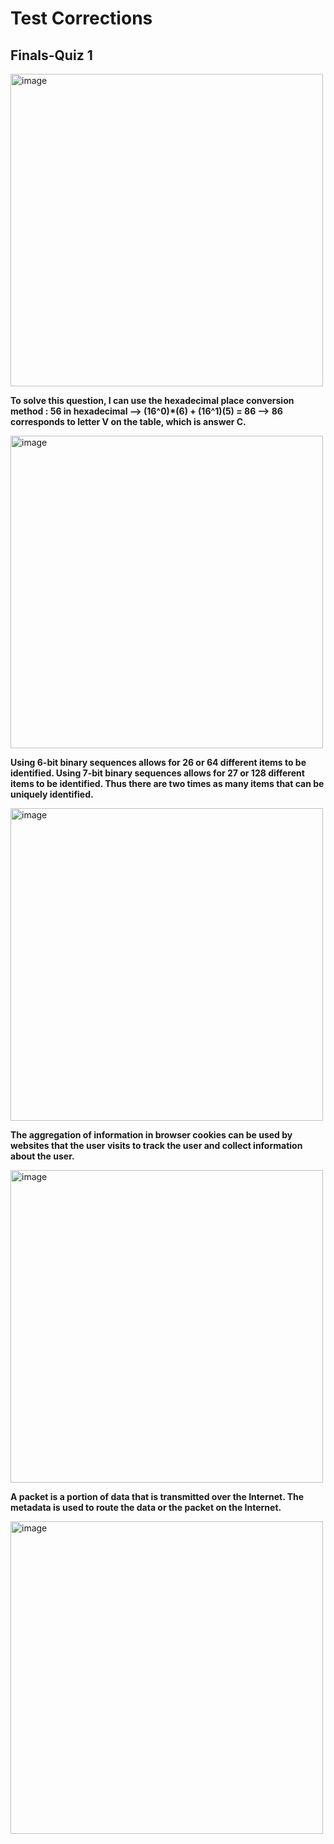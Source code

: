 # Test Corrections

## Finals-Quiz 1 

<img width="500" alt="image" src="https://user-images.githubusercontent.com/32562016/164803145-a5f5e390-b535-4189-8f97-f03e1d383c29.png">

                                                                                                                                        
**To solve this question, I can use the hexadecimal place conversion method : 56 in hexadecimal --> (16^0)*(6) + (16^1)(5) = 86 --> 86 corresponds to letter V on the table, which is answer C.**


<img width="500" alt="image" src="https://user-images.githubusercontent.com/32562016/164803340-3af40193-1e4c-4ac2-9893-8de43ea36bbc.png">


**Using 6-bit binary sequences allows for 26 or 64 different items to be identified. Using 7-bit binary sequences allows for 27 or 128 different items to be identified. Thus there are two times as many items that can be uniquely identified.**


<img width="500" alt="image" src="https://user-images.githubusercontent.com/32562016/164803434-901ee526-6854-4089-a460-2ebcc4f8f856.png">

**The aggregation of information in browser cookies can be used by websites that the user visits to track the user and collect information about the user.**


<img width="500" alt="image" src="https://user-images.githubusercontent.com/32562016/164803512-af553d0a-6327-46dc-86ce-cff0bfd9a3c0.png">


**A packet is a portion of data that is transmitted over the Internet. The metadata is used to route the data or the packet on the Internet.**


<img width="500" alt="image" src="https://user-images.githubusercontent.com/32562016/164803708-8ac798fc-30b9-4363-a427-3afd1b9c0185.png">




